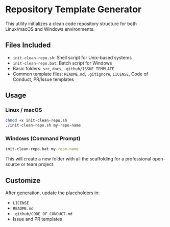 # Repository Template Generator

This utility initializes a clean code repository structure for both Linux/macOS and Windows environments.

## Files Included

- `init-clean-repo.sh`: Shell script for Unix-based systems
- `init-clean-repo.bat`: Batch script for Windows
- Basic folders: `src`, `docs`, `.github/ISSUE_TEMPLATE`
- Common template files: `README.md`, `.gitignore`, `LICENSE`, Code of Conduct, PR/Issue templates

## Usage

### Linux / macOS

```bash
chmod +x init-clean-repo.sh
./init-clean-repo.sh my-repo-name
```

### Windows (Command Prompt)

```cmd
init-clean-repo.bat my-repo-name
```

This will create a new folder with all the scaffolding for a professional open-source or team project.

## Customize

After generation, update the placeholders in:
- `LICENSE`
- `README.md`
- `.github/CODE_OF_CONDUCT.md`
- Issue and PR templates